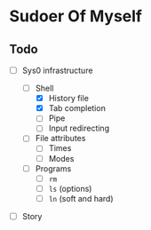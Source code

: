 # Sudoer Of Myself

## Todo

- [ ] Sys0 infrastructure

  - [ ] Shell
    - [x] History file
    - [x] Tab completion
    - [ ] Pipe
    - [ ] Input redirecting

  - [ ] File attributes
    - [ ] Times
    - [ ] Modes

  - [ ] Programs
    - [ ] `rm`
    - [ ] `ls` (options)
    - [ ] `ln` (soft and hard)

- [ ] Story